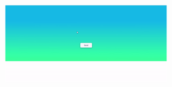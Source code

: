 ![img alt](https://github.com/ComputerScienceHayk/button-send-effect.github.io/blob/master/effect.gif)
